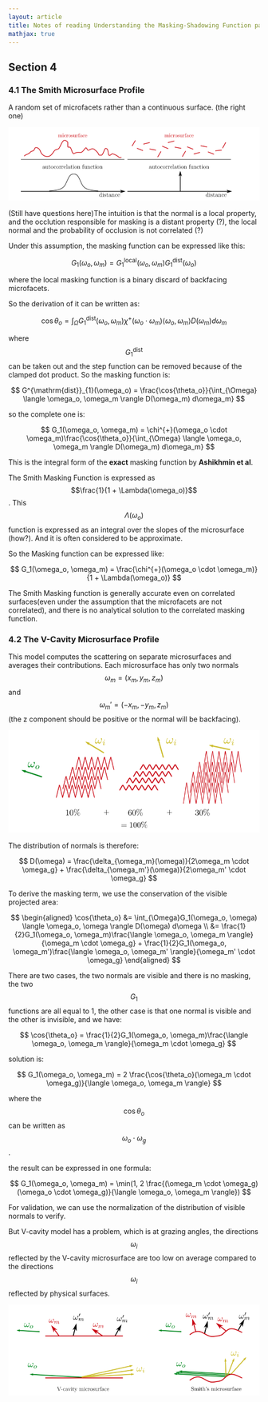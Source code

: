 ```yaml
---
layout: article
title: Notes of reading Understanding the Masking-Shadowing Function paper Part II
mathjax: true
---
```


## Section 4

### 4.1 The Smith Microsurface Profile

A random set of microfacets rather than a continuous surface. (the right one)

![smith-profile](https://github.com/wenjianzhou2931/wenjianzhou2931.github.io/raw/main/images/understanding-smith-profile.png)

(Still have questions here)The intuition is that the normal is a local property, and the occlution responsible for masking is a distant property (?), the local normal and the probability of occlusion is not correlated (?)

Under this assumption, the masking function can be expressed like this:


$$
G_1(\omega_o, \omega_m) = G^{\mathrm{local}}_{1}(\omega_o, \omega_m)G^{\mathrm{dist}}_{1}(\omega_o)
$$


where the local masking function is a binary discard of backfacing microfacets.

So the derivation of it can be written as:


$$
\cos{\theta_o} = \int_{\Omega}G^{\mathrm{dist}}_{1}(\omega_o, \omega_m)\chi^{+}(\omega_o \cdot \omega_m) \langle \omega_o, \omega_m \rangle D(\omega_m)d\omega_m
$$


where $$G_{1}^{\mathrm{dist}}$$ can be taken out and the step function can be removed because of the clamped dot product. So the masking function is:


$$
G^{\mathrm{dist}}_{1}(\omega_o) = \frac{\cos{\theta_o}}{\int_{\Omega} \langle \omega_o, \omega_m \rangle D(\omega_m) d\omega_m}
$$


so the complete one is:


$$
G_1(\omega_o, \omega_m) = \chi^{+}(\omega_o \cdot \omega_m)\frac{\cos{\theta_o}}{\int_{\Omega} \langle \omega_o, \omega_m \rangle D(\omega_m) d\omega_m}
$$


This is the integral form of the **exact** masking function by **Ashikhmin et al**.

The Smith Masking Function is expressed as $$\frac{1}{1 + \Lambda(\omega_o)}$$. This $$\Lambda(\omega_o)$$ function is expressed as an integral over the slopes of the microsurface (how?). And it is often considered to be approximate.

So the Masking function can be expressed like:


$$
G_1(\omega_o, \omega_m) = \frac{\chi^{+}(\omega_o \cdot \omega_m)}{1 + \Lambda(\omega_o)}
$$


The Smith Masking function is generally accurate even on correlated surfaces(even under the assumption that the microfacets are not correlated), and there is no analytical solution to the correlated masking function.

### 4.2 The V-Cavity Microsurface Profile 

This model computes the scattering on separate microsurfaces and averages their contributions. Each microsurface has only two normals $$\omega_m = (x_m, y_m, z_m)$$ and $$\omega_m' = (-x_m, -y_m, z_m)$$ (the z component should be positive or the normal will be backfacing).

![v-profile](https://github.com/wenjianzhou2931/wenjianzhou2931.github.io/raw/main/images/understanding-v-profile.png)

The distribution of normals is therefore:


$$
D(\omega) = \frac{\delta_{\omega_m}(\omega)}{2\omega_m \cdot \omega_g} + \frac{\delta_{\omega_m'}(\omega)}{2\omega_m' \cdot \omega_g}
$$



To derive the masking term, we use the conservation of the visible projected area:


$$
\begin{aligned}
\cos{\theta_o} &= \int_{\Omega}G_1(\omega_o, \omega) \langle \omega_o, \omega \rangle D(\omega) d\omega \\
&= \frac{1}{2}G_1(\omega_o, \omega_m)\frac{\langle \omega_o, \omega_m \rangle}{\omega_m \cdot \omega_g} + \frac{1}{2}G_1(\omega_o, \omega_m')\frac{\langle \omega_o, \omega_m' \rangle}{\omega_m' \cdot \omega_g}
\end{aligned}
$$


There are two cases, the two normals are visible and there is no masking, the two $$G_1$$ functions are all equal to 1, the other case is that one normal is visible and the other is invisible, and we have:


$$
\cos{\theta_o} = \frac{1}{2}G_1(\omega_o, \omega_m)\frac{\langle \omega_o, \omega_m \rangle}{\omega_m \cdot \omega_g}
$$


solution is:


$$
G_1(\omega_o, \omega_m) = 2 \frac{\cos{\theta_o}(\omega_m \cdot \omega_g)}{\langle \omega_o, \omega_m \rangle}
$$


where the $$\cos{\theta_o}$$ can be written as $$\omega_o \cdot \omega_g$$.

the result can be expressed in one formula:


$$
G_1(\omega_o, \omega_m) = \min(1, 2 \frac{(\omega_m \cdot \omega_g)(\omega_o \cdot \omega_g)}{\langle \omega_o, \omega_m \rangle})
$$


For validation, we can use the normalization of the distribution of visible normals to verify.

But V-cavity model has a problem, which is at grazing angles, the directions $$\omega_i$$ reflected by the V-cavity microsurface are too low on average compared to the directions $$\omega_i$$ reflected by physical surfaces.

![v-problem](https://github.com/wenjianzhou2931/wenjianzhou2931.github.io/raw/main/images/understanding-v-problem.png)